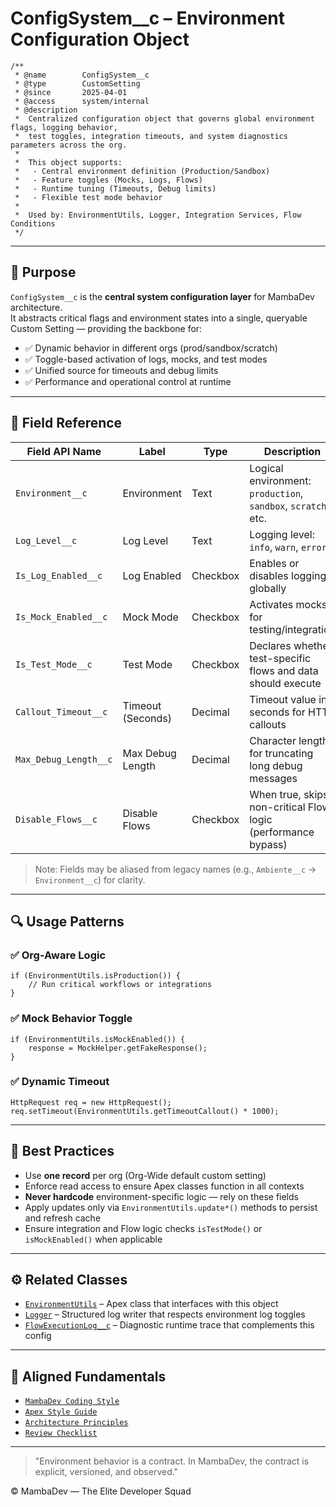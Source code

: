 # ConfigSystem__c – Environment Configuration Object

```apex
/**
 * @name        ConfigSystem__c
 * @type        CustomSetting
 * @since       2025-04-01
 * @access      system/internal
 * @description
 *  Centralized configuration object that governs global environment flags, logging behavior,
 *  test toggles, integration timeouts, and system diagnostics parameters across the org.
 *
 *  This object supports:
 *   - Central environment definition (Production/Sandbox)
 *   - Feature toggles (Mocks, Logs, Flows)
 *   - Runtime tuning (Timeouts, Debug limits)
 *   - Flexible test mode behavior
 *
 *  Used by: EnvironmentUtils, Logger, Integration Services, Flow Conditions
 */
```

---

## 🎯 Purpose

`ConfigSystem__c` is the **central system configuration layer** for MambaDev architecture.  
It abstracts critical flags and environment states into a single, queryable Custom Setting — providing the backbone for:

- ✅ Dynamic behavior in different orgs (prod/sandbox/scratch)
- ✅ Toggle-based activation of logs, mocks, and test modes
- ✅ Unified source for timeouts and debug limits
- ✅ Performance and operational control at runtime

---

## 🧱 Field Reference

| Field API Name            | Label                 | Type      | Description                                                                 |
|--------------------------|-----------------------|-----------|-----------------------------------------------------------------------------|
| `Environment__c`         | Environment           | Text      | Logical environment: `production`, `sandbox`, `scratch`, etc.              |
| `Log_Level__c`           | Log Level             | Text      | Logging level: `info`, `warn`, `error`                                     |
| `Is_Log_Enabled__c`      | Log Enabled           | Checkbox  | Enables or disables logging globally                                       |
| `Is_Mock_Enabled__c`     | Mock Mode             | Checkbox  | Activates mocks for testing/integration                                    |
| `Is_Test_Mode__c`        | Test Mode             | Checkbox  | Declares whether test-specific flows and data should execute               |
| `Callout_Timeout__c`     | Timeout (Seconds)     | Decimal   | Timeout value in seconds for HTTP callouts                                 |
| `Max_Debug_Length__c`    | Max Debug Length      | Decimal   | Character length for truncating long debug messages                        |
| `Disable_Flows__c`       | Disable Flows         | Checkbox  | When true, skips non-critical Flow logic (performance bypass)              |

> Note: Fields may be aliased from legacy names (e.g., `Ambiente__c` → `Environment__c`) for clarity.

---

## 🔍 Usage Patterns

### ✅ Org-Aware Logic
```apex
if (EnvironmentUtils.isProduction()) {
    // Run critical workflows or integrations
}
```

### ✅ Mock Behavior Toggle
```apex
if (EnvironmentUtils.isMockEnabled()) {
    response = MockHelper.getFakeResponse();
}
```

### ✅ Dynamic Timeout
```apex
HttpRequest req = new HttpRequest();
req.setTimeout(EnvironmentUtils.getTimeoutCallout() * 1000);
```

---

## 🧠 Best Practices

- Use **one record** per org (Org-Wide default custom setting)
- Enforce read access to ensure Apex classes function in all contexts
- **Never hardcode** environment-specific logic — rely on these fields
- Apply updates only via `EnvironmentUtils.update*()` methods to persist and refresh cache
- Ensure integration and Flow logic checks `isTestMode()` or `isMockEnabled()` when applicable

---

## ⚙️ Related Classes

- [`EnvironmentUtils`](examples/classes/environment-utils.cls) – Apex class that interfaces with this object
- [`Logger`](./structured-logging.md) – Structured log writer that respects environment log toggles
- [`FlowExecutionLog__c`](./flowexecutionlog.md) – Diagnostic runtime trace that complements this config

---

## 📎 Aligned Fundamentals

- [`MambaDev Coding Style`](../fundamentals/mambadev-coding-style.md)  
- [`Apex Style Guide`](../fundamentals/apex-style-guide.md)  
- [`Architecture Principles`](../fundamentals/architecture-principles.md)  
- [`Review Checklist`](../fundamentals/apex-review-checklist.md)  

---

> "Environment behavior is a contract. In MambaDev, the contract is explicit, versioned, and observed."

© MambaDev — The Elite Developer Squad
